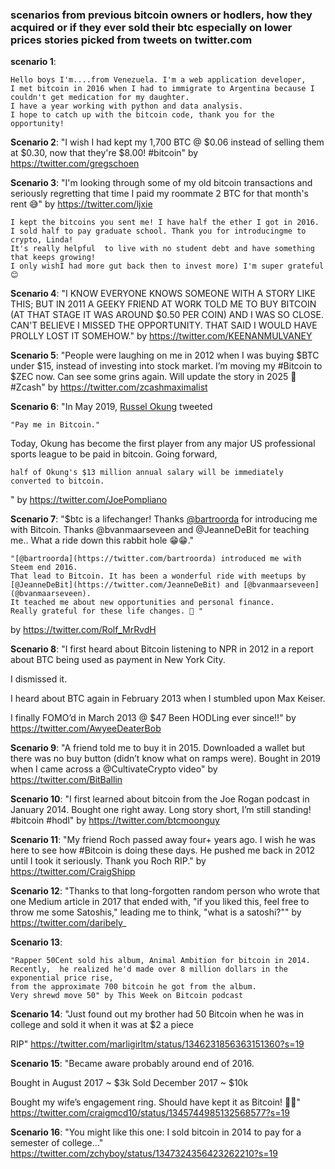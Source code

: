 ### scenarios from previous bitcoin owners or hodlers, how they acquired or if they ever sold their btc especially on lower prices stories picked from tweets on twitter.com
**scenario 1**: 
```
Hello boys I'm....from Venezuela. I'm a web application developer, 
I met bitcoin in 2016 when I had to immigrate to Argentina because I couldn't get medication for my daughter. 
I have a year working with python and data analysis.
I hope to catch up with the bitcoin code, thank you for the opportunity!
```
**Scenario 2**: 
"I wish I had kept my 1,700 BTC @ $0.06 instead of
selling them at $0.30, now that they're $8.00! 
#bitcoin" by https://twitter.com/gregschoen
 
**Scenario 3**: 
"I'm looking through some of my old bitcoin transactions 
and seriously regretting that time I paid my roommate 2 BTC
for that month's rent 😅" by https://twitter.com/ljxie

```
I kept the bitcoins you sent me! I have half the ether I got in 2016. 
I sold half to pay graduate school. Thank you for introducingme to crypto, Linda!
It's really helpful  to live with no student debt and have something that keeps growing! 
I only wishI had more gut back then to invest more) I'm super grateful😊
```
**Scenario 4**: 
"I KNOW EVERYONE KNOWS SOMEONE WITH A STORY LIKE THIS; BUT IN 2011 A GEEKY FRIEND AT WORK TOLD ME TO BUY BITCOIN (AT THAT STAGE IT WAS AROUND $0.50 PER COIN) AND I WAS SO CLOSE. CAN'T BELIEVE I MISSED THE OPPORTUNITY. 
THAT SAID I WOULD HAVE PROLLY LOST IT SOMEHOW." by https://twitter.com/KEENANMULVANEY

**Scenario 5**: 
"People were laughing on me in 2012 when I was buying $BTC under $15, instead of investing into stock market. I’m moving my #Bitcoin to $ZEC now. Can see some grins again. Will update the story in 2025 👋 #Zcash" by https://twitter.com/zcashmaximalist

**Scenario 6**: 
"In May 2019, [Russel Okung](https://twitter.com/RussellOkung) tweeted
```
"Pay me in Bitcoin."
```
Today, Okung has become the first player from any major US professional sports league to be paid in bitcoin.
Going forward, 
```
half of Okung's $13 million annual salary will be immediately converted to bitcoin.
```
" by https://twitter.com/JoePompliano

**Scenario 7**: "$btc is a lifechanger!
Thanks [@bartroorda](https://twitter.com/bartroorda) for introducing me with Bitcoin. Thanks @bvanmaarseveen and @JeanneDeBit for teaching me..
What a ride down this rabbit hole 😁😁."
```
"[@bartroorda](https://twitter.com/bartroorda) introduced me with Steem end 2016. 
That lead to Bitcoin. It has been a wonderful ride with meetups by [@JeanneDeBit](https://twitter.com/JeanneDeBit) and [@bvanmaarseveen](@bvanmaarseveen). 
It teached me about new opportunities and personal finance. 
Really grateful for these life changes. 🙌 "
```
by https://twitter.com/Rolf_MrRvdH

**Scenario 8**: "I first heard about Bitcoin listening to NPR in 2012 in a report about BTC being used as payment in New York City.

I dismissed it.

I heard about BTC again in February 2013 when I stumbled upon Max Keiser.

I finally FOMO’d in March 2013 @ $47
Been HODLing ever since!!" by https://twitter.com/AwyeeDeaterBob

**Scenario 9**: "A friend told me to buy it in 2015. Downloaded a wallet but there was no buy button (didn’t know what on ramps were). Bought in 2019 when I came across a @CultivateCrypto video" by https://twitter.com/BitBallin

**Scenario 10**: "I first learned about bitcoin from the Joe Rogan podcast in January 2014. Bought one right away. Long story short, I’m still standing! #bitcoin #hodl" by https://twitter.com/btcmoonguy

**Scenario 11**: "My friend Roch passed away four+ years ago. I wish he was here to see how #Bitcoin is doing these days. He pushed me back in 2012 until I took it seriously. Thank you Roch RIP." by https://twitter.com/CraigShipp

**Scenario 12**: "Thanks to that long-forgotten random person who wrote that one Medium article in 2017 that ended with, "if you liked this, feel free to throw me some Satoshis," leading me to think, "what is a satoshi?"" by https://twitter.com/daribely_

**Scenario 13**: 
```
"Rapper 50Cent sold his album, Animal Ambition for bitcoin in 2014. 
Recently,  he realized he'd made over 8 million dollars in the exponential price rise, 
from the approximate 700 bitcoin he got from the album. 
Very shrewd move 50" by This Week on Bitcoin podcast 
```

**Scenario 14**: "Just found out my brother had 50 Bitcoin when he was in college and sold it when it was at $2 a piece

 RIP" https://twitter.com/marligirltm/status/1346231856363151360?s=19

**Scenario 15**: "Became aware probably around end of 2016. 

Bought in August 2017 ~ $3k 
Sold December 2017 ~ $10k 

Bought my wife’s engagement ring. Should have kept it as Bitcoin! 🤣😭" https://twitter.com/craigmcd10/status/1345744985132568577?s=19

**Scenario 16**: "You might like this one: I sold bitcoin in 2014 to pay for a semester of college..." https://twitter.com/zchyboy/status/1347324356423262210?s=19
